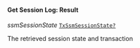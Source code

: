 

#### Get Session Log: Result  
  
<article>

*ssmSessionState* [`TxSsmSessionState?`](#txssmsessionstate) 

The retrieved session state and transaction

</article>

